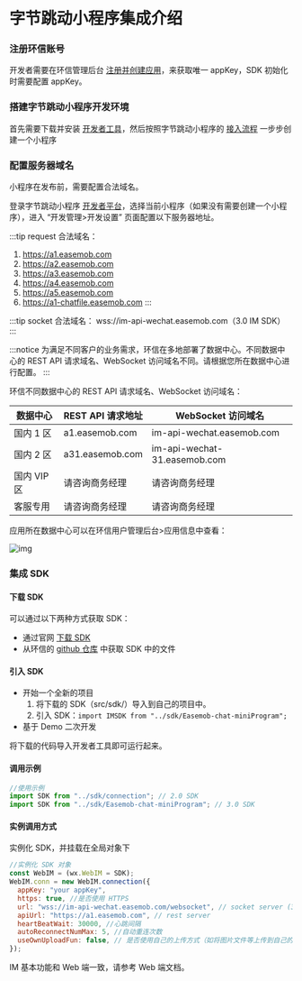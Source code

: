 # 字节跳动小程序集成介绍

<Toc />

### 注册环信账号

开发者需要在环信管理后台 [注册并创建应用](/product/enable_and_configure_IM.html#创建应用)，来获取唯一 appKey，SDK 初始化时需要配置 appKey。

### 搭建字节跳动小程序开发环境

首先需要下载并安装 [开发者工具](https://microapp.bytedance.com/docs/zh-CN/mini-app/develop/developer-instrument/developer-instrument-update-and-download/)，然后按照字节跳动小程序的 [接入流程](https://microapp.bytedance.com/docs/zh-CN/mini-app/develop/guide/start/kick-off) 一步步创建一个小程序

### 配置服务器域名

小程序在发布前，需要配置合法域名。

登录字节跳动小程序 [开发者平台](https://microapp.bytedance.com/)，选择当前小程序（如果没有需要创建一个小程序），进入 “开发管理>开发设置” 页面配置以下服务器地址。

:::tip
request 合法域名：

1. https://a1.easemob.com
2. https://a2.easemob.com
3. https://a3.easemob.com
4. https://a4.easemob.com
5. https://a5.easemob.com
6. https://a1-chatfile.easemob.com
   :::

:::tip
socket 合法域名：
wss://im-api-wechat.easemob.com（3.0 IM SDK）
:::

:::notice
为满足不同客户的业务需求，环信在多地部署了数据中心。不同数据中心的 REST API 请求域名、WebSocket 访问域名不同。请根据您所在数据中心进行配置。
:::

环信不同数据中心的 REST API 请求域名、WebSocket 访问域名：

| 数据中心    | REST API 请求地址 | WebSocket 访问域名           |
| ----------- | ----------------- | ---------------------------- |
| 国内 1 区   | a1.easemob.com    | im-api-wechat.easemob.com    |
| 国内 2 区   | a31.easemob.com   | im-api-wechat-31.easemob.com |
| 国内 VIP 区 | 请咨询商务经理    | 请咨询商务经理               |
| 客服专用    | 请咨询商务经理    | 请咨询商务经理               |

应用所在数据中心可以在环信用户管理后台>应用信息中查看：

![img](@static/images/applet/console.jpeg)

### 集成 SDK

#### 下载 SDK

可以通过以下两种方式获取 SDK：

- 通过官网 [下载 SDK](https://www.easemob.com/download/im)
- 从环信的 [github 仓库](https://github.com/easemob/webim-weixin-xcx/tree/master/src/sdk) 中获取 SDK 中的文件

#### 引入 SDK

- 开始一个全新的项目
  1. 将下载的 SDK（src/sdk/）导入到自己的项目中。
  2. 引入 SDK：`import IMSDK from "../sdk/Easemob-chat-miniProgram";`
- 基于 Demo 二次开发

将下载的代码导入开发者工具即可运行起来。

#### 调用示例

```javascript
//使用示例
import SDK from "../sdk/connection"; // 2.0 SDK
import SDK from "../sdk/Easemob-chat-miniProgram"; // 3.0 SDK
```

#### 实例调用方式

实例化 SDK，并挂载在全局对象下

```javascript
//实例化 SDK 对象
const WebIM = (wx.WebIM = SDK);
WebIM.conn = new WebIM.connection({
  appKey: "your appKey",
  https: true, //是否使用 HTTPS
  url: "wss://im-api-wechat.easemob.com/websocket", // socket server (3.0 SDK)
  apiUrl: "https://a1.easemob.com", // rest server
  heartBeatWait: 30000, //心跳间隔
  autoReconnectNumMax: 5, //自动重连次数
  useOwnUploadFun: false, // 是否使用自己的上传方式（如将图片文件等上传到自己的服务器，构建消息时只传 URL）
});
```

IM 基本功能和 Web 端一致，请参考 Web 端文档。
